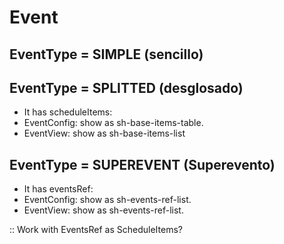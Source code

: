 # Event

## EventType = SIMPLE (sencillo)

## EventType = SPLITTED (desglosado)

 - It has scheduleItems:
  - EventConfig: show as sh-base-items-table.
  - EventView: show as sh-base-items-list

## EventType = SUPEREVENT (Superevento)

 - It has eventsRef:
  - EventConfig: show as sh-events-ref-list.
  - EventView: show as sh-events-ref-list.



:: Work with EventsRef as ScheduleItems?
